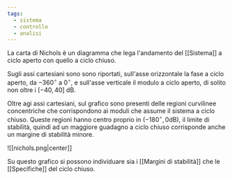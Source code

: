 ```yaml
---
tags:
  - sistema
  - controllo
  - analisi
---
```

La carta di Nichols è un diagramma che lega l'andamento del [[Sistema]] a ciclo aperto con quello a ciclo chiuso.

Sugli assi cartesiani sono sono riportati, sull'asse orizzontale la fase a ciclo aperto, da $-360^{\circ}$ a $0^{\circ}$, e sull'asse verticale il modulo a ciclo aperto, di solito non oltre i $[-40, 40]$ dB. 

Oltre agi assi cartesiani, sul grafico sono presenti delle regioni curvilinee concentriche che corrispondono ai moduli che assume il sistema a ciclo chiuso. Queste regioni hanno centro proprio in $(-180^{\circ}, 0\text{dB})$, il limite di stabilità, quindi ad un maggiore guadagno a ciclo chiuso corrisponde anche un margine di stabilità minore.

![[nichols.png|center]]

Su questo grafico si possono individuare sia i [[Margini di stabilità]] che le [[Specifiche]] del ciclo chiuso.